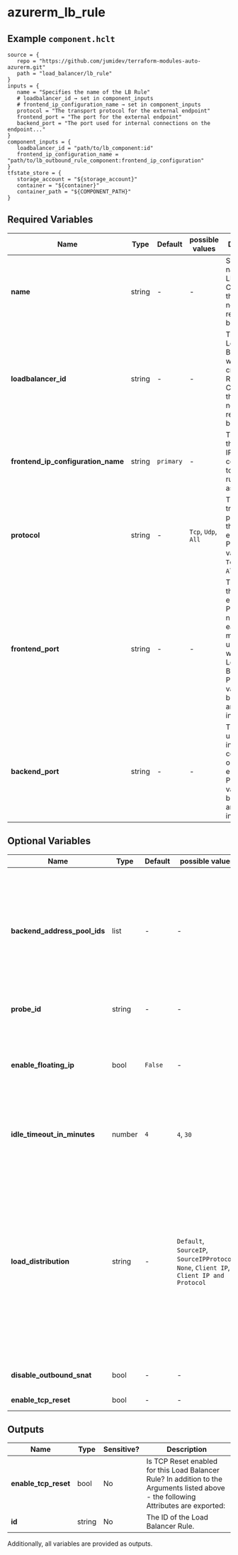 # azurerm_lb_rule



## Example `component.hclt`

```hcl
source = {
   repo = "https://github.com/jumidev/terraform-modules-auto-azurerm.git"   
   path = "load_balancer/lb_rule"   
}
inputs = {
   name = "Specifies the name of the LB Rule"   
   # loadbalancer_id → set in component_inputs
   # frontend_ip_configuration_name → set in component_inputs
   protocol = "The transport protocol for the external endpoint"   
   frontend_port = "The port for the external endpoint"   
   backend_port = "The port used for internal connections on the endpoint..."   
}
component_inputs = {
   loadbalancer_id = "path/to/lb_component:id"   
   frontend_ip_configuration_name = "path/to/lb_outbound_rule_component:frontend_ip_configuration"   
}
tfstate_store = {
   storage_account = "${storage_account}"   
   container = "${container}"   
   container_path = "${COMPONENT_PATH}"   
}
```

## Required Variables

| Name | Type |  Default  |  possible values |  Description |
| ---- | --------- |  ----------- | ----------- | ----------- |
| **name** | string |  -  |  -  |  Specifies the name of the LB Rule. Changing this forces a new resource to be created. | 
| **loadbalancer_id** | string |  -  |  -  |  The ID of the Load Balancer in which to create the Rule. Changing this forces a new resource to be created. | 
| **frontend_ip_configuration_name** | string |  `primary`  |  -  |  The name of the frontend IP configuration to which the rule is associated. | 
| **protocol** | string |  -  |  `Tcp`, `Udp`, `All`  |  The transport protocol for the external endpoint. Possible values are `Tcp`, `Udp` or `All`. | 
| **frontend_port** | string |  -  |  -  |  The port for the external endpoint. Port numbers for each Rule must be unique within the Load Balancer. Possible values range between 0 and 65534, inclusive. | 
| **backend_port** | string |  -  |  -  |  The port used for internal connections on the endpoint. Possible values range between 0 and 65535, inclusive. | 

## Optional Variables

| Name | Type |  Default  |  possible values |  Description |
| ---- | --------- |  ----------- | ----------- | ----------- |
| **backend_address_pool_ids** | list |  -  |  -  |  A list of reference to a Backend Address Pool over which this Load Balancing Rule operates. ~> **NOTE:** In most cases users can only set one Backend Address Pool ID in the `backend_address_pool_ids`. Especially, when the sku of the LB is `Gateway`, users can set up to two IDs in the `backend_address_pool_ids`. | 
| **probe_id** | string |  -  |  -  |  A reference to a Probe used by this Load Balancing Rule. | 
| **enable_floating_ip** | bool |  `False`  |  -  |  Are the Floating IPs enabled for this Load Balncer Rule? A "floating" IP is reassigned to a secondary server in case the primary server fails. Required to configure a SQL AlwaysOn Availability Group. Defaults to `false`. | 
| **idle_timeout_in_minutes** | number |  `4`  |  `4`, `30`  |  Specifies the idle timeout in minutes for TCP connections. Valid values are between `4` and `30` minutes. Defaults to `4` minutes. | 
| **load_distribution** | string |  -  |  `Default`, `SourceIP`, `SourceIPProtocol`, `None`, `Client IP`, `Client IP and Protocol`  |  Specifies the load balancing distribution type to be used by the Load Balancer. Possible values are: `Default` - The load balancer is configured to use a 5 tuple hash to map traffic to available servers. `SourceIP` - The load balancer is configured to use a 2 tuple hash to map traffic to available servers. `SourceIPProtocol` - The load balancer is configured to use a 3 tuple hash to map traffic to available servers. Also known as Session Persistence, where the options are called `None`, `Client IP` and `Client IP and Protocol` respectively. | 
| **disable_outbound_snat** | bool |  -  |  -  |  Is snat enabled for this Load Balancer Rule? Default `false`. | 
| **enable_tcp_reset** | bool |  -  |  -  |  Is TCP Reset enabled for this Load Balancer Rule? | 



## Outputs

| Name | Type | Sensitive? | Description |
| ---- | ---- | --------- | --------- |
| **enable_tcp_reset** | bool | No  | Is TCP Reset enabled for this Load Balancer Rule? In addition to the Arguments listed above - the following Attributes are exported: | 
| **id** | string | No  | The ID of the Load Balancer Rule. | 

Additionally, all variables are provided as outputs.
